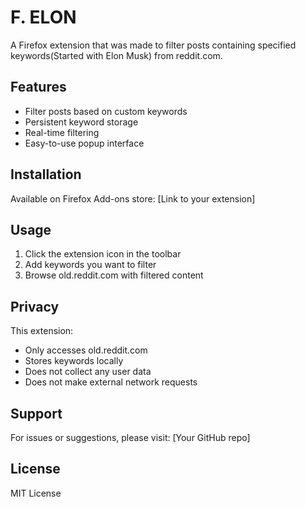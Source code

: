 # F. ELON

A Firefox extension that was made to filter posts containing specified keywords(Started with Elon Musk) from reddit.com.

## Features
- Filter posts based on custom keywords
- Persistent keyword storage
- Real-time filtering
- Easy-to-use popup interface

## Installation
Available on Firefox Add-ons store: [Link to your extension]

## Usage
1. Click the extension icon in the toolbar
2. Add keywords you want to filter
3. Browse old.reddit.com with filtered content

## Privacy
This extension:
- Only accesses old.reddit.com
- Stores keywords locally
- Does not collect any user data
- Does not make external network requests

## Support
For issues or suggestions, please visit: [Your GitHub repo]

## License
MIT License 